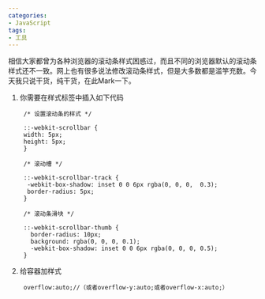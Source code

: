 ```yaml
---
categories:
- JavaScript
tags:
- 工具
---
```

相信大家都曾为各种浏览器的滚动条样式困惑过，而且不同的浏览器默认的滚动条样式还不一致。网上也有很多说法修改滚动条样式，但是大多数都是滥竽充数。今天我只说干货，纯干货，在此Mark一下。

1. 你需要在样式<style></style>标签中插入如下代码
  

        /* 设置滚动条的样式 */
    
        ::-webkit-scrollbar {
        width: 5px;
        height: 5px;
        }

        /* 滚动槽 */

        ::-webkit-scrollbar-track {
         -webkit-box-shadow: inset 0 0 6px rgba(0, 0, 0,  0.3);
         border-radius: 5px;
        }

        /* 滚动条滑块 */

        ::-webkit-scrollbar-thumb {
          border-radius: 10px;
          background: rgba(0, 0, 0, 0.1);
          -webkit-box-shadow: inset 0 0 6px rgba(0, 0, 0, 0.5);
        }

2. 给容器加样式

        overflow:auto;//（或者overflow-y:auto;或者overflow-x:auto;）

